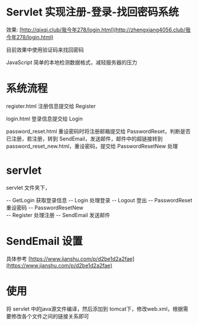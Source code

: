 # Servlet 实现注册-登录-找回密码系统

效果: [http://qixqi.club/我今年278/login.html](http://zhengxiang4056.club/我今年278/login.html)

目前效果中使用验证码来找回密码

JavaScript 简单的本地检测数据格式，减轻服务器的压力

# 系统流程
register.html    注册信息提交给 Register

login.html       登录信息提交给 Login

password_reset.html    重设密码时将注册邮箱提交给 PasswordReset，判断是否已注册，若注册，转到 SendEmail，发送邮件，邮件中的超链接转到    password_reset_new.html，重设密码，提交给 PasswordResetNew 处理

# servlet

servlet 文件夹下， 

  -- GetLogin 获取登录信息
  -- Login    处理登录
  -- Logout   登出
  -- PasswordReset  重设密码 
  -- PasswordResetNew   
  -- Register 处理注册
  -- SendEmail  发送邮件
  
  
# SendEmail 设置
具体参考 [https://www.jianshu.com/p/d2be1d2a2fae](https://www.jianshu.com/p/d2be1d2a2fae)

# 使用
将 servlet 中的java源文件编译，然后添加到 tomcat下，修改web.xml，根据需要修改各个文件之间的链接关系即可
